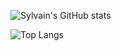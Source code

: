 
![Sylvain's GitHub stats](https://github-readme-stats.vercel.app/api?username=Sylvain-Valvassori&show_icons=true&theme=react)

![Top Langs](https://github-readme-stats.vercel.app/api/top-langs/?username=Sylvain-Valvassori&layout=compact&theme=react)
